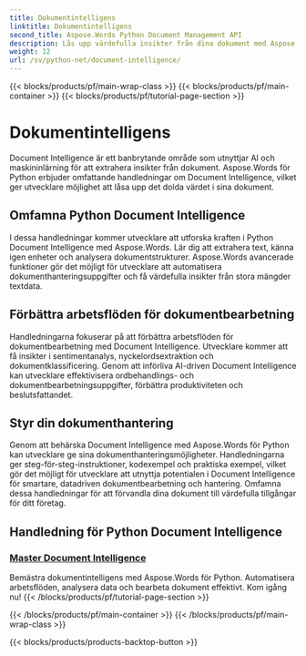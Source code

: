 ```yaml
---
title: Dokumentintelligens
linktitle: Dokumentintelligens
second_title: Aspose.Words Python Document Management API
description: Lås upp värdefulla insikter från dina dokument med Aspose.Words för Pythons Document Intelligence. Automatisera analys, textextraktion och klassificering.
weight: 12
url: /sv/python-net/document-intelligence/
---
```


{{< blocks/products/pf/main-wrap-class >}}
{{< blocks/products/pf/main-container >}}
{{< blocks/products/pf/tutorial-page-section >}}

# Dokumentintelligens


Document Intelligence är ett banbrytande område som utnyttjar AI och maskininlärning för att extrahera insikter från dokument. Aspose.Words för Python erbjuder omfattande handledningar om Document Intelligence, vilket ger utvecklare möjlighet att låsa upp det dolda värdet i sina dokument.

## Omfamna Python Document Intelligence

I dessa handledningar kommer utvecklare att utforska kraften i Python Document Intelligence med Aspose.Words. Lär dig att extrahera text, känna igen enheter och analysera dokumentstrukturer. Aspose.Words avancerade funktioner gör det möjligt för utvecklare att automatisera dokumenthanteringsuppgifter och få värdefulla insikter från stora mängder textdata.

## Förbättra arbetsflöden för dokumentbearbetning

Handledningarna fokuserar på att förbättra arbetsflöden för dokumentbearbetning med Document Intelligence. Utvecklare kommer att få insikter i sentimentanalys, nyckelordsextraktion och dokumentklassificering. Genom att införliva AI-driven Document Intelligence kan utvecklare effektivisera ordbehandlings- och dokumentbearbetningsuppgifter, förbättra produktiviteten och beslutsfattandet.

## Styr din dokumenthantering

Genom att behärska Document Intelligence med Aspose.Words för Python kan utvecklare ge sina dokumenthanteringsmöjligheter. Handledningarna ger steg-för-steg-instruktioner, kodexempel och praktiska exempel, vilket gör det möjligt för utvecklare att utnyttja potentialen i Document Intelligence för smartare, datadriven dokumentbearbetning och hantering. Omfamna dessa handledningar för att förvandla dina dokument till värdefulla tillgångar för ditt företag.

## Handledning för Python Document Intelligence
### [Master Document Intelligence](./master-document-intelligence/)
Bemästra dokumentintelligens med Aspose.Words för Python. Automatisera arbetsflöden, analysera data och bearbeta dokument effektivt. Kom igång nu!
{{< /blocks/products/pf/tutorial-page-section >}}

{{< /blocks/products/pf/main-container >}}
{{< /blocks/products/pf/main-wrap-class >}}

{{< blocks/products/products-backtop-button >}}
